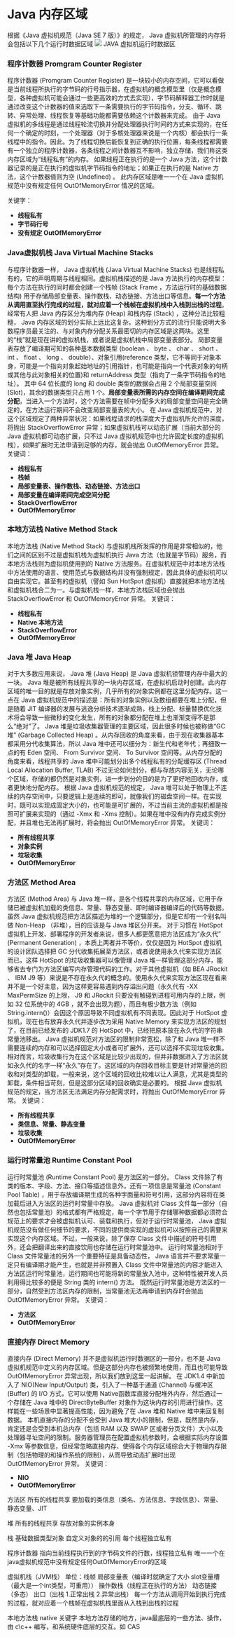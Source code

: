# Java 内存区域

根据《Java 虚拟机规范（Java SE 7 版）》的规定， Java 虚拟机所管理的内存将会包括以下几个运行时数据区域
![](../../img/20190313112941.png)
JAVA 虚拟机运行时数据区

### 程序计数器 Promgram Counter Register
程序计数器 (Promgram Counter Register) 是一块较小的内存空间，它可以看做是当前线程所执行的字节码的行号指示器，在虚拟机的概念模型里（仅是概念模型，各种虚拟机可能会通过一些更高效的方式去实现），字节码解释器工作时就是通过改变这个计数器的值来选取下一条需要执行的字节码指令，分支、循环、跳转、异常处理、线程恢复等基础功能都需要依赖这个计数器来完成。
由于 Java 虚拟机的多线程是通过线程轮流切换并分配处理器执行时间的方式来实现的，在任何一个确定的时刻，一个处理器（对于多核处理器来说是一个内核）都会执行一条线程中的指令。因此。为了线程切换后能恢复到正确的执行位置，每条线程都需要有一个独立的程序计数器，各条线程之间计数器互不影响，独立存储，我们称这类内存区域为“线程私有”的内存。
如果线程正在执行的是一个 Java 方法，这个计数器记录的是正在执行的虚拟机字节码指令的地址；如果正在执行的是 Native 方法，这个计数器值则为空 (Undefined) 。
此内存区域是唯一一个在 Java 虚拟机规范中没有规定任何 OutOfMemoryError 情况的区域。

关键字：
* **线程私有**
* **字节码行号**
* **没有规定 OutOfMemoryError**

### Java虚拟机栈 Java Virtual Machine Stacks
与程序计数器一样， Java 虚拟机栈 (Java Virtual Machine Stacks) 也是线程私有的，它的声明周期与线程相同。虚拟机栈描述的是 Java 方法执行的内存模型：每个方法在执行的同时都会创建一个栈帧 (Stack Frame ，方法运行时的基础数据结构) 用于存储局部变量表、操作数栈、动态链接、方法出口等信息。**每一个方法从调用直至执行完成的过程，就对应着一个栈帧在虚拟机栈中入栈到出栈的过程**。
经常有人把 Java 内存区分为堆内存 (Heap) 和栈内存 (Stack) ，这种分法比较粗糙， Java 内存区域的划分实际上远比这复杂。这种划分方式的流行只能说明大多数程序员最关注的、与对象内存分配关系最密切的内存区域是这两块。这里的“栈”就是现在讲的虚拟机栈，或者说是虚拟机栈中局部变量表部分。
局部变量表存放了编译期可知的各种基本数据类型 (boolean 、 byte 、 char 、 short 、 int 、 float 、 long 、 double）、对象引用(reference 类型，它不等同于对象本身，可能是一个指向对象起始地址的引用指针，也可能是指向一个代表对象的句柄或其他与此对象相关的位置)和 returnAddress 类型（指向了一条字节码指令的地址）。
其中 64 位长度的 long 和 double 类型的数据会占用 2 个局部变量空间 (Slot)，其余的数据类型只占用 1 个。**局部变量表所需的内存空间在编译期间完成分配**，当进入一个方法时，这个方法需要在帧中分配多大的局部变量空间是完全确定的，在方法运行期间不会改变局部变量表的大小。
在 Java 虚拟机规范中，对这个区域规定了两种异常状况：如果线程请求的栈深度大于虚拟机所允许的深度，将抛出 StackOverflowError 异常；如果虚拟机栈可以动态扩展（当前大部分的 Java 虚拟机都可动态扩展，只不过 Java 虚拟机规范中也允许固定长度的虚拟机栈），如果扩展时无法申请到足够的内存，就会抛出 OutOfMemoryError 异常。
关键词：
* **线程私有**
* **栈帧**
* **局部变量表、操作数栈、动态链接、方法出口**
* **局部变量在编译期间完成空间分配**
* **StackOverflowError**
* **OutOfMemoryError**

### 本地方法栈 Native Method Stack
本地方法栈 (Native Method Stack) 与虚拟机栈所发挥的作用是非常相似的，他们之间的区别不过是虚拟机栈为虚拟机执行 Java 方法（也就是字节码）服务，而本地方法栈则为虚拟机使用到的 Native 方法服务。在虚拟机规范中对本地方法栈中方法使用的语言、使用范式与数据结构并没有强制规定，因此具体的虚拟机可以自由实现它。甚至有的虚拟机（譬如 Sun HotSpot 虚拟机）直接就把本地方法栈和虚拟机栈合二为一。与虚拟机栈一样，本地方法栈区域也会抛出 StackOverflowError 和 OutOfMemoryError 异常。
关键词：
* **线程私有**
* **Native 本地方法**
* **StackOverflowError**
* **OutOfMemoryError**

### Java 堆 Java Heap
对于大多数应用来说， Java 堆 (Java Heap) 是 Java 虚拟机锁管理内存中最大的一块。 Java 堆是被所有线程共享的一块内存区域，在虚拟机启动时创建。此内存区域的唯一目的就是存放对象实例，几乎所有的对象实例都在这里分配内存。这一点在 Java 虚拟机规范中的描述是：所有的对象实例以及数组都要在堆上分配，但是随着 JIT 编译器的发展与逃逸分析技术逐渐成熟，栈上分配、标量替换优化技术将会导致一些微秒的变化发生，所有的对象都分配在堆上也渐渐变得不是那么“绝对”了。
Java 堆是垃圾收集器管理的主要区域，因此很多时候也被称做“GC堆” (Garbage Collected Heap) 。从内存回收的角度来看，由于现在收集器基本都采用分代收集算法，所以 Java 堆中还可以细分为：新生代和老年代；再细致一点的有 Eden 空间、 From Survivor 空间、 To Survivor 空间等。从内存分配的角度来看，线程共享的 Java 堆中可能划分出多个线程私有的分配缓存区 (Thread Local Allocation Buffer, TLAB) 不过无论如何划分，都与存放内容无关，无论哪个区域，存储的都仍然是对象实例，进一步划分的目的是为了更好地回收内存，或者更快地分配内存。
根据 Java 虚拟机规范的规定， Java 堆可以处于物理上不连续的内存空间中，只要逻辑上是连续的即可，就像我们的磁盘空间一样。在实现时，既可以实现成固定大小的，也可能是可扩展的，不过当前主流的虚拟机都是按照可扩展来实现的（通过 -Xmx 和 -Xms 控制）。如果在堆中没有内存完成实例分配，并且堆也无法再扩展时，将会抛出 OutOfMemoryError 异常。
关键词：
* **所有线程共享**
* **对象实例**
* **垃圾收集**
* **OutOfMemoryError**

### 方法区 Method Area
方法区 (Method Area) 与 Java 堆一样，是各个线程共享的内存区域，它用于存储已被虚拟机加载的类信息、常量、静态变量、即时编译器编译后的代码等数据。虽然 Java 虚拟机规范把方法区描述为堆的一个逻辑部分，但是它却有一个别名叫做 Non-Heap （非堆），目的应该是与 Java 堆区分开来。
对于习惯在 HotSpot 虚拟机上开发、部署程序的开发者来说，很多人都更愿意把方法区成为“永久代” (Permanent Generation) ，本质上两者并不等价，仅仅是因为 HotSpot 虚拟机的设计团队选择把 GC 分代收集拓展至方法区，或者说使用永久代来实现方法区而已，这样 HotSpot 的垃圾收集器可以像管理 Java 堆一样管理这部分内存，能够省去专门为方法区编写内存管理代码的工作。对于其他虚拟机（如 BEA JRockit 、 IBM J9 等）来说是不存在永久代的概念的。使用永久代来实现方法区现在看来并不是一个好主意，因为这样更容易遇到内存溢出问题（永久代有 -XX MaxPermSize 的上限， J9 和 JRockit 只要没有触碰到进程可用内存的上限，例如 32 位系统中的 4GB ，就不会出现为题），而且有极少数方法（例如 String.intern()）会因这个原因导致不同虚拟机有不同表现。因此对于 HotSpot 虚拟机，现在也有放弃永久代并逐步改为采用 Native Memory 来实现方法区的规划了，在目前已经发布的 JDK1.7 的 HotSpot 中，已经把原本放在永久代的字符串常量池移出。
Java 虚拟机规范对方法区的限制非常宽松，除了和 Java 堆一样不需要连续的内存和可以选择固定大小或者可扩展外，还可以选择不实现垃圾收集。相对而言，垃圾收集行为在这个区域是比较少出现的，但并非数据进入了方法区就如永久代的名字一样“永久”存在了。这区域的内存回收目标主要是针对常量池的回收和对类型的卸载，一般来说，这个区域的回收比较难以让人满意，尤其是类型的卸载，条件相当苛刻，但是这部分区域的回收确实是必要的。
根据 Java 虚拟机规范的规定，当方法区无法满足内存分配需求时，将抛出 OutOfMemoryError 异常。
关键词：
* **所有线程共享**
* **类信息、常量、静态变量**
* **垃圾收集**
* **OutOfMemoryError**

### 运行时常量池 Runtime Constant Pool
运行时常量池 (Runtime Constant Pool) 是方法区的一部分。 Class 文件除了有类的版本、字段、方法、接口等描述信息外，还有一项信息是常量池 (Constant Pool Table) ，用于存放编译期生成的各种字面量和符号引用，这部分内容将在类加载后进入方法区的运行时常量中存放。
Java 虚拟机对 Class 文件每一部分（自然也包括常量池）的格式都有严格规定，每一个字节用于存储哪种数据都必须符合规范上的要求才会被虚拟机认可、装载和执行，但对于运行时常量池， Java 虚拟机规范没有做任何细节的要求，不同的提供商实现的虚拟机可以按照自己的需要来实现这个内存区域。不过，一般来说，除了保存 Class 文件中描述的符号引用外，还会把翻译出来的直接饮用也存储在运行时常量池中。
运行时常量池相对于 Class 文件常量池的另外一个重要特征是具备动态性， Java 语言并不要求常量一定只有编译期才能产生，也就是并非预置入 Class 文件中常量池的内容才能进入方法区运行时常量池，运行期间也可能将新的常量放入池中，这种特性被开发人员利用得比较多的便是 String 类的 intern() 方法。
既然运行时常量池是方法区的一部分，自然受到方法区内存的限制，当常量池无法再申请到内存时会抛出 OutOfMemoryError 异常。
关键词：
* **方法区**
* **OutOfMemoryError**

### 直接内存 Direct Memory
直接内存 (Direct Memory) 并不是虚拟机运行时数据区的一部分，也不是 Java 虚拟机规范中定义的内存区域。但是这部分内存也被频繁地使用，而且也可能导致 OutOfMemoryError 异常出现，所以我们放到这里一起讲解。
在 JDK1.4 中新加入了 NIO(New Input/Output) 类，引入了一种基于通道 (Channel) 与缓冲区 (Buffer)  的 I/O 方式，它可以使用 Native函数库直接分配堆外内存，然后通过一个存储在 Java 堆中的 DirectByteBuffer 对象作为这块内存的引用进行操作。这样能在一些场景中显著提高性能，因为避免了在 Java 堆和 Native 堆中来回复制数据。
本机直接内存的分配不会受到 Java 堆大小的限制，但是，既然是内存，肯定还是会受到本机总内存（包括 RAM 以及 SWAP 区或者分页文件）大小以及处理器寻址空间的限制。服务器管理员在配置虚拟机参数时，会根据实际内存设置 -Xmx 等参数信息，但经常忽略直接内存、使得各个内存区域综合大于物理内存限制（包括物理的和操作系统的限制），从而导致动态扩展时出现 OutOfMemoryError 异常。
关键词：
* **NIO**
* **OutOfMemoryError**

方法区 所有的线程共享 要加载的类信息（类名、方法信息、字段信息）、常量、静态变量、JIT

堆 所有的线程共享 存放对象的实例本身

栈 基础数据类型对象 自定义对象的的引用 每个线程独立私有

程序计数器 指向当前线程执行到的字节码文件的行数，线程独立私有 唯一一个在java虚拟机规范中没有规定任何OutOfMemoryError的区域

虚拟机栈（JVM栈） 单位：栈帧 局部变量表（编译时就确定了大小 slot变量槽（最大是一个int类型，可重用）） 操作数栈（线程正在执行的方法） 动态链接（多态） 出口（出栈 1.正常出栈 2.异常出栈） 每一个方法从调用开始到执行完成的过程，就对应着一个栈帧在虚拟机栈里面从入栈到出栈的过程

本地方法栈 native 关键字 本地方法存储的地方，java最底层的一些方法、操作，由 c\c++ 编写，和系统硬件底层的交互。如 CAS 